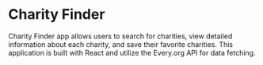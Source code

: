 # Charity Finder
 Charity Finder app allows users to search for charities, view detailed information about each charity, and save their favorite charities. This application is built with React and utilize the Every.org API for data fetching.
